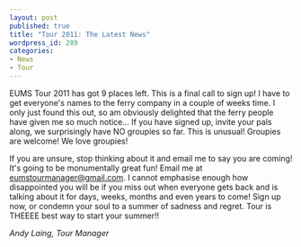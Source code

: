 ```yaml
---
layout: post
published: true
title: "Tour 2011: The Latest News"
wordpress_id: 289
categories:
- News
- Tour
---
```


EUMS Tour 2011 has got 9 places left. This is a final call to sign up! I have
to get everyone's names to the ferry company in a couple of weeks time. I
only just found this out, so am obviously delighted that the ferry
people have given me so much notice... If you have signed up, invite your
pals along, we surprisingly have NO groupies so far. This is unusual!
Groupies are welcome! We love groupies!

If you are unsure, stop thinking about it and email me to say you are coming!
It's going to be monumentally great fun! Email me at
[eumstourmanager@gmail.com](eumstourmanager@gmail.com). I cannot emphasise
enough how disappointed you will be if you miss out when everyone gets back and
is talking about it for days, weeks, months and even years to come! Sign up
now, or condemn your soul to a summer of sadness and regret. Tour is THEEEE
best way to start your summer!!

*Andy Laing, Tour Manager*

